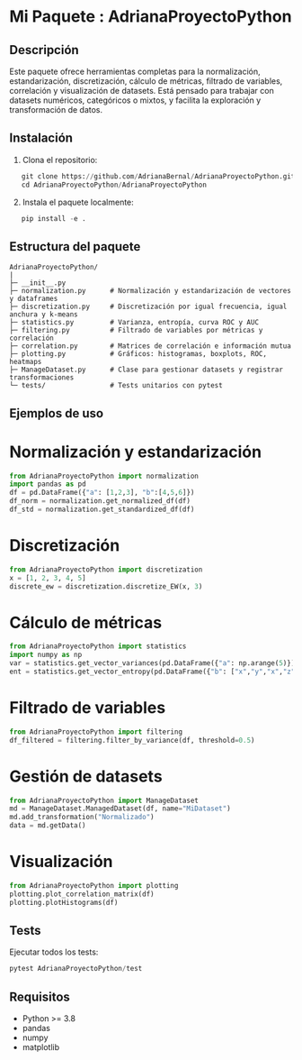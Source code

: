 Mi Paquete : AdrianaProyectoPython
=================================================

Descripción
-----------
Este paquete ofrece herramientas completas para la normalización, estandarización,
discretización, cálculo de métricas, filtrado de variables, correlación y visualización
de datasets. Está pensado para trabajar con datasets numéricos, categóricos o mixtos,
y facilita la exploración y transformación de datos.

Instalación
-----------
1. Clona el repositorio:
```python
   git clone https://github.com/AdrianaBernal/AdrianaProyectoPython.git
   cd AdrianaProyectoPython/AdrianaProyectoPython
```

2. Instala el paquete localmente:
```python
   pip install -e .
```

Estructura del paquete
---------------------

```text
AdrianaProyectoPython/
|
├─ __init__.py
├─ normalization.py      # Normalización y estandarización de vectores y dataframes
├─ discretization.py     # Discretización por igual frecuencia, igual anchura y k-means
├─ statistics.py         # Varianza, entropía, curva ROC y AUC
├─ filtering.py          # Filtrado de variables por métricas y correlación
├─ correlation.py        # Matrices de correlación e información mutua
├─ plotting.py           # Gráficos: histogramas, boxplots, ROC, heatmaps
├─ ManageDataset.py      # Clase para gestionar datasets y registrar transformaciones
└─ tests/                # Tests unitarios con pytest

```


Ejemplos de uso
---------------
# Normalización y estandarización
```python
from AdrianaProyectoPython import normalization
import pandas as pd
df = pd.DataFrame({"a": [1,2,3], "b":[4,5,6]})
df_norm = normalization.get_normalized_df(df)
df_std = normalization.get_standardized_df(df)
```

# Discretización
```python
from AdrianaProyectoPython import discretization
x = [1, 2, 3, 4, 5]
discrete_ew = discretization.discretize_EW(x, 3)
```

# Cálculo de métricas
```python
from AdrianaProyectoPython import statistics
import numpy as np
var = statistics.get_vector_variances(pd.DataFrame({"a": np.arange(5)}))
ent = statistics.get_vector_entropy(pd.DataFrame({"b": ["x","y","x","z","y"]}))
```

# Filtrado de variables
```python
from AdrianaProyectoPython import filtering
df_filtered = filtering.filter_by_variance(df, threshold=0.5)
```

# Gestión de datasets
```python
from AdrianaProyectoPython import ManageDataset
md = ManageDataset.ManagedDataset(df, name="MiDataset")
md.add_transformation("Normalizado")
data = md.getData()
```


# Visualización
```python
from AdrianaProyectoPython import plotting
plotting.plot_correlation_matrix(df)
plotting.plotHistograms(df)
```


Tests
-----
Ejecutar todos los tests:
```python
pytest AdrianaProyectoPython/test
```


Requisitos
----------
- Python >= 3.8
- pandas
- numpy
- matplotlib
